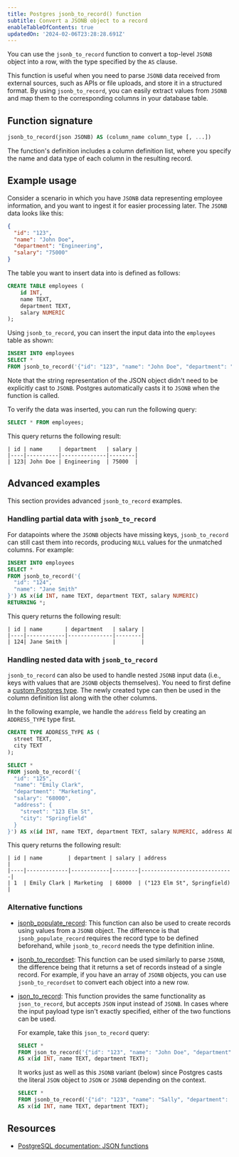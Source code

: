 ```yaml
---
title: Postgres jsonb_to_record() function
subtitle: Convert a JSONB object to a record
enableTableOfContents: true
updatedOn: '2024-02-06T23:28:28.691Z'
---
```


You can use the `jsonb_to_record` function to convert a top-level `JSONB` object into a row, with the type specified by the `AS` clause.

This function is useful when you need to parse `JSONB` data received from external sources, such as APIs or file uploads, and store it in a structured format. By using `jsonb_to_record`, you can easily extract values from `JSONB` and map them to the corresponding columns in your database table.

<CTA />

## Function signature

```sql
jsonb_to_record(json JSONB) AS (column_name column_type [, ...])
```

The function's definition includes a column definition list, where you specify the name and data type of each column in the resulting record.

## Example usage

Consider a scenario in which you have `JSONB` data representing employee information, and you want to ingest it for easier processing later. The `JSONB` data looks like this:

```json
{
  "id": "123",
  "name": "John Doe",
  "department": "Engineering",
  "salary": "75000"
}
```

The table you want to insert data into is defined as follows:

```sql
CREATE TABLE employees (
    id INT,
    name TEXT,
    department TEXT,
    salary NUMERIC
);
```

Using `jsonb_to_record`, you can insert the input data into the `employees` table as shown:

```sql
INSERT INTO employees
SELECT *
FROM jsonb_to_record('{"id": "123", "name": "John Doe", "department": "Engineering", "salary": "75000"}') AS x(id INT, name TEXT, department TEXT, salary NUMERIC);
```

Note that the string representation of the JSON object didn't need to be explicitly cast to `JSONB`. Postgres automatically casts it to `JSONB` when the function is called.

To verify the data was inserted, you can run the following query:

```sql
SELECT * FROM employees;
```

This query returns the following result:

```text
| id | name     | department   | salary |
|----|----------|--------------|--------|
| 123| John Doe | Engineering  | 75000  |
```

## Advanced examples

This section provides advanced `jsonb_to_record` examples.

### Handling partial data with `jsonb_to_record`

For datapoints where the `JSONB` objects have missing keys, `jsonb_to_record` can still cast them into records, producing `NULL` values for the unmatched columns. For example:

```sql
INSERT INTO employees
SELECT *
FROM jsonb_to_record('{
  "id": "124",
  "name": "Jane Smith"
}') AS x(id INT, name TEXT, department TEXT, salary NUMERIC)
RETURNING *;
```

This query returns the following result:

```
| id | name       | department   | salary |
|----|------------|--------------|--------|
| 124| Jane Smith |              |        |
```

### Handling nested data with `jsonb_to_record`

`jsonb_to_record` can also be used to handle nested `JSONB` input data (i.e., keys with values that are `JSONB` objects themselves). You need to first define a [custom Postgres type](https://www.postgresql.org/docs/current/sql-createtype.html). The newly created type can then be used in the column definition list along with the other columns.

In the following example, we handle the `address` field by creating an `ADDRESS_TYPE` type first.

```sql
CREATE TYPE ADDRESS_TYPE AS (
  street TEXT,
  city TEXT
);

SELECT *
FROM jsonb_to_record('{
  "id": "125",
  "name": "Emily Clark",
  "department": "Marketing",
  "salary": "68000",
  "address": {
    "street": "123 Elm St",
    "city": "Springfield"
  }
}') AS x(id INT, name TEXT, department TEXT, salary NUMERIC, address ADDRESS_TYPE);
```

This query returns the following result:

```text
| id | name        | department | salary | address                     |
|----|-------------|------------|--------|-----------------------------|
| 1  | Emily Clark | Marketing  | 68000  | ("123 Elm St", Springfield) |
```

### Alternative functions

- [jsonb_populate_record](/docs/functions/jsonb_populate_record): This function can also be used to create records using values from a `JSONB` object. The difference is that `jsonb_populate_record` requires the record type to be defined beforehand, while `jsonb_to_record` needs the type definition inline.
- [jsonb_to_recordset](https://www.postgresql.org/docs/current/functions-json.html): This function can be used similarly to parse `JSONB`, the difference being that it returns a set of records instead of a single record. For example, if you have an array of `JSONB` objects, you can use `jsonb_to_recordset` to convert each object into a new row.
- [json_to_record](/docs/functions/json_to_record): This function provides the same functionality as `json_to_record`, but accepts `JSON` input instead of `JSONB`. In cases where the input payload type isn't exactly specified, either of the two functions can be used.

  For example, take this `json_to_record` query:

  ```sql
  SELECT *
  FROM json_to_record('{"id": "123", "name": "John Doe", "department": "Engineering"}')
  AS x(id INT, name TEXT, department TEXT);
  ```

  It works just as well as this `JSONB` variant (below) since Postgres casts the literal `JSON` object to `JSON` or `JSONB` depending on the context.

  ```sql
  SELECT *
  FROM jsonb_to_record('{"id": "123", "name": "Sally", "department": "Engineering"}')
  AS x(id INT, name TEXT, department TEXT);
  ```

## Resources

- [PostgreSQL documentation: JSON functions](https://www.postgresql.org/docs/current/functions-json.html)
